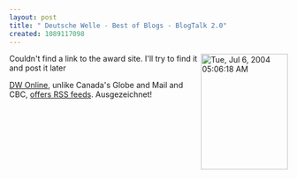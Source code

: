 ```yaml
---
layout: post
title: " Deutsche Welle - Best of Blogs - BlogTalk 2.0"
created: 1089117098
---
```

<a href="http://www.rolandtanglao.com/images/Tue, Jul 6, 2004 05:06:18 AM.jpg" onclick="window.open('http://www.rolandtanglao.com/images/Tue, Jul 6, 2004 05:06:18 AM.jpg','popup','width=639,height=853,scrollbars=yes,resizable=yes,toolbar=no,directories=no,location=no,menubar=no,status=yes,left=0,top=0');return false"><img src="http://www.rolandtanglao.com/images/Tue, Jul 6, 2004 05:06:18 AM-tm.jpg" align="right"  height="210" width="157" alt="Tue, Jul 6, 2004 05:06:18 AM" /></a>

 Couldn't find a link to the award site.  I'll try to find it and post it later

<a href="http://www.dw-world.de/">DW Online</a>, unlike Canada's Globe and Mail and CBC, <a href="http://www.dw-world.de/english/0,3367,5069_A_1137115_1_A,00.html"> offers RSS feeds</a>.  Ausgezeichnet!


